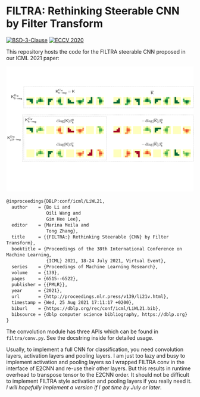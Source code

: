 # FILTRA: Rethinking Steerable CNN by Filter Transform

[![BSD-3-Clause](https://img.shields.io/github/license/prclibo/relative_pose)](https://github.com/prclibo/relative_pose/blob/master/LICENSE)
[![ECCV 2020](https://img.shields.io/badge/ICML-2021-%231b75bc)]()

This repository hosts the code for the FILTRA steerable CNN proposed in our ICML 2021 paper:

![thumbnail](./filtra-thumb.png)

```
@inproceedings{DBLP:conf/icml/LiWL21,
  author    = {Bo Li and
               Qili Wang and
               Gim Hee Lee},
  editor    = {Marina Meila and
               Tong Zhang},
  title     = {{FILTRA:} Rethinking Steerable {CNN} by Filter Transform},
  booktitle = {Proceedings of the 38th International Conference on Machine Learning,
               {ICML} 2021, 18-24 July 2021, Virtual Event},
  series    = {Proceedings of Machine Learning Research},
  volume    = {139},
  pages     = {6515--6522},
  publisher = {{PMLR}},
  year      = {2021},
  url       = {http://proceedings.mlr.press/v139/li21v.html},
  timestamp = {Wed, 25 Aug 2021 17:11:17 +0200},
  biburl    = {https://dblp.org/rec/conf/icml/LiWL21.bib},
  bibsource = {dblp computer science bibliography, https://dblp.org}
}
```

The convolution module has three APIs which can be found in `filtra/conv.py`. See the docstring inside for detailed usage.

Usually, to implement a full CNN for classification, you need convolution layers, activation layers and pooling layers. I am just too lazy and busy to implement activation and pooling layers so I wrapped FILTRA conv in the interface of E2CNN and re-use their other layers. But this results in runtime overhead to transpose tensor to the E2CNN order. It should not be difficult to implement FILTRA style activation and pooling layers if you really need it. *I will hopefully implement a version if I got time by July or later*.






